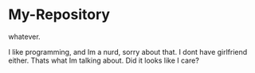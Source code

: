 # My-Repository
whatever.

I like programming, and Im a nurd, sorry about that.
I dont have girlfriend either.
Thats what Im talking about.
Did it looks like I care?
